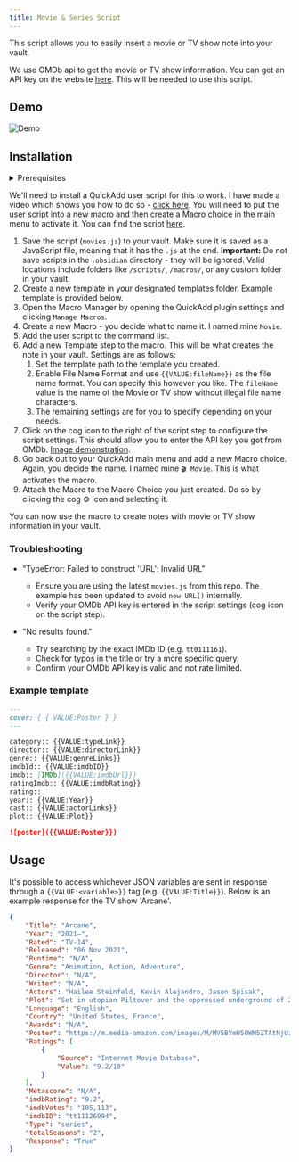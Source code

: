 ```yaml
---
title: Movie & Series Script
---
```


This script allows you to easily insert a movie or TV show note into your vault.

We use OMDb api to get the movie or TV show information. You can get an API key on the website [here](https://www.omdbapi.com/). This will be needed to use this script.

## Demo

![Demo](../Images/moviescript.gif)

## Installation

<details>
<summary>Prerequisites</summary>

- You must have an OMDb API key. Request one at `https://www.omdbapi.com/` and keep it handy. The script will not run without it.

</details>

We'll need to install a QuickAdd user script for this to work. I have made a video which shows you how to do so - [click here](https://www.youtube.com/watch?v=gYK3VDQsZJo&t=1730s).
You will need to put the user script into a new macro and then create a Macro choice in the main menu to activate it.
You can find the script [here](/scripts/movies.js).

1. Save the script (`movies.js`) to your vault. Make sure it is saved as a JavaScript file, meaning that it has the `.js` at the end. **Important:** Do not save scripts in the `.obsidian` directory - they will be ignored. Valid locations include folders like `/scripts/`, `/macros/`, or any custom folder in your vault.
2. Create a new template in your designated templates folder. Example template is provided below.
3. Open the Macro Manager by opening the QuickAdd plugin settings and clicking `Manage Macros`.
4. Create a new Macro - you decide what to name it. I named mine `Movie`.
5. Add the user script to the command list.
6. Add a new Template step to the macro. This will be what creates the note in your vault. Settings are as follows:
    1. Set the template path to the template you created.
    2. Enable File Name Format and use `{{VALUE:fileName}}` as the file name format. You can specify this however you like. The `fileName` value is the name of the Movie or TV show without illegal file name characters.
    3. The remaining settings are for you to specify depending on your needs.
7. Click on the cog icon to the right of the script step to configure the script settings. This should allow you to enter the API key you got from OMDb. [Image demonstration](../Images/moviescript_settings.jpg).
8. Go back out to your QuickAdd main menu and add a new Macro choice. Again, you decide the name. I named mine `🎬 Movie`. This is what activates the macro.
9. Attach the Macro to the Macro Choice you just created. Do so by clicking the cog ⚙ icon and selecting it.

You can now use the macro to create notes with movie or TV show information in your vault.

### Troubleshooting

- "TypeError: Failed to construct 'URL': Invalid URL"
  - Ensure you are using the latest `movies.js` from this repo. The example has been updated to avoid `new URL()` internally.
  - Verify your OMDb API key is entered in the script settings (cog icon on the script step).

- "No results found."
  - Try searching by the exact IMDb ID (e.g. `tt0111161`).
  - Check for typos in the title or try a more specific query.
  - Confirm your OMDb API key is valid and not rate limited.

### Example template

```markdown
---
cover: { { VALUE:Poster } }
---

category:: {{VALUE:typeLink}}
director:: {{VALUE:directorLink}}
genre:: {{VALUE:genreLinks}}
imdbId:: {{VALUE:imdbID}}
imdb:: [IMDb]({{VALUE:imdbUrl}})
ratingImdb:: {{VALUE:imdbRating}}
rating::
year:: {{VALUE:Year}}
cast:: {{VALUE:actorLinks}}
plot:: {{VALUE:Plot}}

![poster]({{VALUE:Poster}})
```

## Usage

It's possible to access whichever JSON variables are sent in response through a `{{VALUE:<variable>}}` tag (e.g. `{{VALUE:Title}}`). Below is an example response for the TV show 'Arcane'.

```json
{
	"Title": "Arcane",
	"Year": "2021–",
	"Rated": "TV-14",
	"Released": "06 Nov 2021",
	"Runtime": "N/A",
	"Genre": "Animation, Action, Adventure",
	"Director": "N/A",
	"Writer": "N/A",
	"Actors": "Hailee Steinfeld, Kevin Alejandro, Jason Spisak",
	"Plot": "Set in utopian Piltover and the oppressed underground of Zaun, the story follows the origins of two iconic League champions-and the power that will tear them apart.",
	"Language": "English",
	"Country": "United States, France",
	"Awards": "N/A",
	"Poster": "https://m.media-amazon.com/images/M/MV5BYmU5OWM5ZTAtNjUzOC00NmUyLTgyOWMtMjlkNjdlMDAzMzU1XkEyXkFqcGdeQXVyMDM2NDM2MQ@@._V1_SX300.jpg",
	"Ratings": [
		{
			"Source": "Internet Movie Database",
			"Value": "9.2/10"
		}
	],
	"Metascore": "N/A",
	"imdbRating": "9.2",
	"imdbVotes": "105,113",
	"imdbID": "tt11126994",
	"Type": "series",
	"totalSeasons": "2",
	"Response": "True"
}
```
